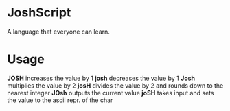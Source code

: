 # JoshScript
A language that everyone can learn.

# Usage
**JOSH** increases the value by 1
**josh** decreases the value by 1
**Josh** multiplies the value by 2
**josH** divides the value by 2 and rounds down to the nearest integer
**JOsh** outputs the current value
**joSH** takes input and sets the value to the ascii repr. of the char
